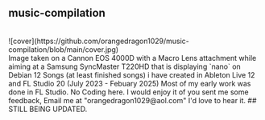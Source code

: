 ## music-compilation
<br />
![cover](https://github.com/orangedragon1029/music-compilation/blob/main/cover.jpg)
<br />
Image taken on a Cannon EOS 4000D with a Macro Lens attachment while aiming at a Samsung SyncMaster T220HD that is displaying `nano` on Debian 12
Songs (at least finished songs) i have created in Ableton Live 12 and FL Studio 20 (July 2023 - Febuary 2025)
Most of my early work was done in FL Studio. No Coding here.
I would enjoy it of you sent me some feedback, Email me at "orangedragon1029@aol.com" I'd love to hear it.
## STILL BEING UPDATED. 
